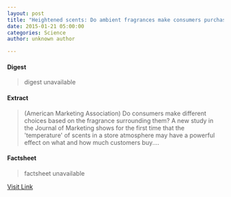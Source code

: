 ```yaml
---
layout: post
title: "Heightened scents: Do ambient fragrances make consumers purchase more?"
date: 2015-01-21 05:00:00
categories: Science
author: unknown author

---
```



#### Digest
>digest unavailable

#### Extract
>(American Marketing Association) Do consumers make different choices based on the fragrance surrounding them? A new study in the Journal of Marketing shows for the first time that the 'temperature' of scents in a store atmosphere may have a powerful effect on what and how much customers buy....

#### Factsheet
>factsheet unavailable

[Visit Link](http://www.eurekalert.org/pub_releases/2015-01/ama-hsd012115.php)


